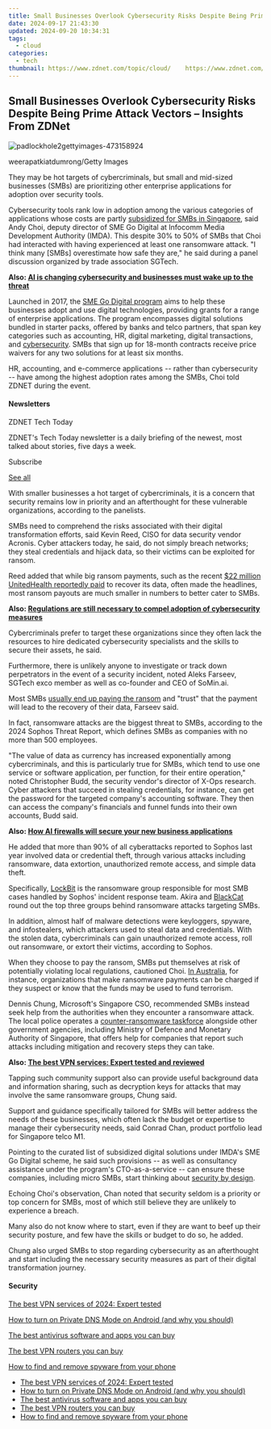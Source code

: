 ```yaml
---
title: Small Businesses Overlook Cybersecurity Risks Despite Being Prime Attack Vectors – Insights From ZDNet
date: 2024-09-17 21:43:30
updated: 2024-09-20 10:34:31
tags:
  - cloud
categories:
  - tech
thumbnail: https://www.zdnet.com/topic/cloud/    https://www.zdnet.com/a/img/resize/cfa85405e2eaea99acc3b2de29b041147dbc234f/2024/04/25/f53351ad-6d72-447e-a4e3-0d6c02af6fca/padlockhole2gettyimages-473158924.jpg?width=170&height=96&fit=crop&auto=webp
---
```


## Small Businesses Overlook Cybersecurity Risks Despite Being Prime Attack Vectors – Insights From ZDNet

![padlockhole2gettyimages-473158924](https://www.zdnet.com/a/img/resize/4468a8dd1ca4f9d00139835d37ffee198670b630/2024/04/25/f53351ad-6d72-447e-a4e3-0d6c02af6fca/padlockhole2gettyimages-473158924.jpg?auto=webp&width=1280)

weerapatkiatdumrong/Getty Images

They may be hot targets of cybercriminals, but small and mid-sized businesses (SMBs) are prioritizing other enterprise applications for adoption over security tools. 

Cybersecurity tools rank low in adoption among the various categories of applications whose costs are partly [subsidized for SMBs in Singapore](https://www.zdnet.com/article/singapore-smbs-offered-handbook-on-training-their-workforce-for-genai/), said Andy Choi, deputy director of SME Go Digital at Infocomm Media Development Authority (IMDA). This despite 30% to 50% of SMBs that Choi had interacted with having experienced at least one ransomware attack. "I think many \[SMBs\] overestimate how safe they are," he said during a panel discussion organized by trade association SGTech. 

**Also: [AI is changing cybersecurity and businesses must wake up to the threat](https://www.zdnet.com/article/ai-is-changing-cybersecurity-and-businesses-must-wake-up-to-the-threat/)**

Launched in 2017, the [SME Go Digital program](https://www.imda.gov.sg/-/media/imda/files/programme/smes-go-digital/smesgd-factsheet.pdf) aims to help these businesses adopt and use digital technologies, providing grants for a range of enterprise applications. The program encompasses digital solutions bundled in starter packs, offered by banks and telco partners, that span key categories such as accounting, HR, digital marketing, digital transactions, and [cybersecurity](https://www.zdnet.com/article/cybersecurity-skills-concerns-hamper-singapore-smb-digitalisation-efforts/). SMBs that sign up for 18-month contracts receive price waivers for any two solutions for at least six months.

HR, accounting, and e-commerce applications -- rather than cybersecurity -- have among the highest adoption rates among the SMBs, Choi told ZDNET during the event. 

#### Newsletters

ZDNET Tech Today

ZDNET's Tech Today newsletter is a daily briefing of the newest, most talked about stories, five days a week.

 Subscribe

[See all](https://www.zdnet.com/newsletters/)

With smaller businesses a hot target of cybercriminals, it is a concern that security remains low in priority and an afterthought for these vulnerable organizations, according to the panelists. 

SMBs need to comprehend the risks associated with their digital transformation efforts, said Kevin Reed, CISO for data security vendor Acronis. Cyber attackers today, he said, do not simply breach networks; they steal credentials and hijack data, so their victims can be exploited for ransom. 

Reed added that while big ransom payments, such as the recent [$22 million UnitedHealth reportedly paid](https://www.cbsnews.com/news/unitedhealth-ransom-paid-change-healthcare-attack/) to recover its data, often made the headlines, most ransom payouts are much smaller in numbers to better cater to SMBs. 

**Also: [Regulations are still necessary to compel adoption of cybersecurity measures](https://www.zdnet.com/article/regulations-still-necessary-to-compel-adoption-of-cybersecurity-measures/)**

Cybercriminals prefer to target these organizations since they often lack the resources to hire dedicated cybersecurity specialists and the skills to secure their assets, he said.

Furthermore, there is unlikely anyone to investigate or track down perpetrators in the event of a security incident, noted Aleks Farseev, SGTech exco member as well as co-founder and CEO of SoMin.ai.

Most SMBs [usually end up paying the ransom](https://www.zdnet.com/article/faced-with-likelihood-of-ransomware-attacks-businesses-still-choosing-to-pay-up/) and "trust" that the payment will lead to the recovery of their data, Farseev said.

In fact, ransomware attacks are the biggest threat to SMBs, according to the 2024 Sophos Threat Report, which defines SMBs as companies with no more than 500 employees. 

"The value of data as currency has increased exponentially among cybercriminals, and this is particularly true for SMBs, which tend to use one service or software application, per function, for their entire operation," noted Christopher Budd, the security vendor's director of X-Ops research. Cyber attackers that succeed in stealing credentials, for instance, can get the password for the targeted company's accounting software. They then can access the company's financials and funnel funds into their own accounts, Budd said. 

**Also: [How AI firewalls will secure your new business applications](https://www.zdnet.com/article/how-ai-firewalls-will-secure-your-new-business-applications/)**

He added that more than 90% of all cyberattacks reported to Sophos last year involved data or credential theft, through various attacks including ransomware, data extortion, unauthorized remote access, and simple data theft.

Specifically, [LockBit](https://www.zdnet.com/article/a-deep-dive-into-the-operations-of-the-lockbit-ransomware-group/) is the ransomware group responsible for most SMB cases handled by Sophos' incident response team. Akira and [BlackCat](https://www.zdnet.com/article/inside-a-ransomware-incident-how-a-single-mistake-left-a-door-open-for-attackers/) round out the top three groups behind ransomware attacks targeting SMBs. 

In addition, almost half of malware detections were keyloggers, spyware, and infostealers, which attackers used to steal data and credentials. With the stolen data, cybercriminals can gain unauthorized remote access, roll out ransomware, or extort their victims, according to Sophos. 

When they choose to pay the ransom, SMBs put themselves at risk of potentially violating local regulations, cautioned Choi. [In Australia](https://www.zdnet.com/article/medibank-wont-pay-ransom-as-more-stolen-data-shows-up-on-dark-web/), for instance, organizations that make ransomware payments can be charged if they suspect or know that the funds may be used to fund terrorism. 

Dennis Chung, Microsoft's Singapore CSO, recommended SMBs instead seek help from the authorities when they encounter a ransomware attack. The local police operates a [counter-ransomware taskforce](https://www.zdnet.com/article/singapore-releases-blueprint-to-combat-ransomware-attacks/) alongside other government agencies, including Ministry of Defence and Monetary Authority of Singapore, that offers help for companies that report such attacks including mitigation and recovery steps they can take. 

**Also: [The best VPN services: Expert tested and reviewed](https://www.zdnet.com/article/best-vpn/)**

Tapping such community support also can provide useful background data and information sharing, such as decryption keys for attacks that may involve the same ransomware groups, Chung said. 

Support and guidance specifically tailored for SMBs will better address the needs of these businesses, which often lack the budget or expertise to manage their cybersecurity needs, said Conrad Chan, product portfolio lead for Singapore telco M1\. 

Pointing to the curated list of subsidized digital solutions under IMDA's SME Go Digital scheme, he said such provisions -- as well as consultancy assistance under the program's CTO-as-a-service -- can ensure these companies, including micro SMBs, start thinking about [security by design](https://www.zdnet.com/article/singapore-urges-nation-to-adopt-security-by-design-mindset/). 

Echoing Choi's observation, Chan noted that security seldom is a priority or top concern for SMBs, most of which still believe they are unlikely to experience a breach. 

Many also do not know where to start, even if they are want to beef up their security posture, and few have the skills or budget to do so, he added. 

Chung also urged SMBs to stop regarding cybersecurity as an afterthought and start including the necessary security measures as part of their digital transformation journey. 

#### Security

[The best VPN services of 2024: Expert tested](https://www.zdnet.com/article/best-vpn/ "The best VPN services of 2024: Expert tested")

[How to turn on Private DNS Mode on Android (and why you should)](https://www.zdnet.com/article/how-to-turn-on-private-dns-mode-on-android-and-why-you-should/ "How to turn on Private DNS Mode on Android (and why you should)")

[The best antivirus software and apps you can buy](https://www.zdnet.com/article/best-antivirus/ "The best antivirus software and apps you can buy")

[The best VPN routers you can buy](https://www.zdnet.com/article/best-vpn-router/ "The best VPN routers you can buy")

[How to find and remove spyware from your phone](https://www.zdnet.com/article/how-to-find-and-remove-spyware-from-your-phone/ "How to find and remove spyware from your phone")

* [The best VPN services of 2024: Expert tested](https://www.zdnet.com/article/best-vpn/ "The best VPN services of 2024: Expert tested")
* [How to turn on Private DNS Mode on Android (and why you should)](https://www.zdnet.com/article/how-to-turn-on-private-dns-mode-on-android-and-why-you-should/ "How to turn on Private DNS Mode on Android (and why you should)")
* [The best antivirus software and apps you can buy](https://www.zdnet.com/article/best-antivirus/ "The best antivirus software and apps you can buy")
* [The best VPN routers you can buy](https://www.zdnet.com/article/best-vpn-router/ "The best VPN routers you can buy")
* [How to find and remove spyware from your phone](https://www.zdnet.com/article/how-to-find-and-remove-spyware-from-your-phone/ "How to find and remove spyware from your phone")

<ins class="adsbygoogle"
     style="display:block"
     data-ad-format="autorelaxed"
     data-ad-client="ca-pub-7571918770474297"
     data-ad-slot="1223367746"></ins>



<ins class="adsbygoogle"
     style="display:block"
     data-ad-client="ca-pub-7571918770474297"
     data-ad-slot="8358498916"
     data-ad-format="auto"
     data-full-width-responsive="true"></ins>

